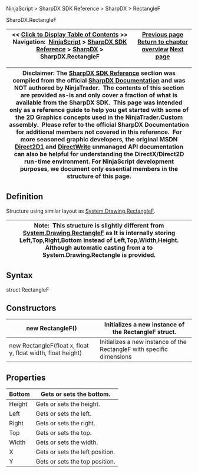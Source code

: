 ﻿
NinjaScript \> SharpDX SDK Reference \> SharpDX \> RectangleF

SharpDX.RectangleF

| \<\< [Click to Display Table of Contents](sharpdx_rectanglef.md) \>\> **Navigation:**     [NinjaScript](ninjascript.md) \> [SharpDX SDK Reference](sharpdx_sdk_reference.md) \> [SharpDX](sharpdx.md) \> SharpDX.RectangleF | [Previous page](sharpdx_matrix3x2.md) [Return to chapter overview](sharpdx.md) [Next page](sharpdx_size2f.md) |
| --- | --- |

| Disclaimer: The [SharpDX SDK Reference](sharpdx_sdk_reference.md) section was compiled from the official [SharpDX Documentation](http://sharpdx.org/) and was NOT authored by NinjaTrader.  The contents of this section are provided as\-is and only cover a fraction of what is available from the SharpDX SDK.  This page was intended only as a reference guide to help you get started with some of the 2D Graphics concepts used in the NinjaTrader.Custom assembly.  Please refer to the official SharpDX Documentation for additional members not covered in this reference.  For more seasoned graphic developers, the original MSDN [Direct2D1](https://msdn.microsoft.com/en-us/library/windows/desktop/dd370990.aspx) and [DirectWrite](https://msdn.microsoft.com/en-us/library/windows/desktop/dd368038.aspx) unmanaged API documentation can also be helpful for understanding the DirectX/Direct2D run\-time environment. For NinjaScript development purposes, we document only essential members in the structure of this page. |
| --- |

## Definition
Structure using similar layout as [System.Drawing.RectangleF](https://www.google.com/search?q=system.drawing.rectangleF&ie=utf-8&oe=utf-8). 
 

| Note:  This structure is slightly different from [System.Drawing.RectangleF](https://www.google.com/search?q=system.drawing.rectangleF&ie=utf-8&oe=utf-8) as It is internally storing Left,Top,Right,Bottom instead of Left,Top,Width,Height. Although automatic casting from a to System.Drawing.Rectangle is provided. |
| --- |

## Syntax
struct RectangleF
## Constructors

| new RectangleF() | Initializes a new instance of the RectangleF struct. |
| --- | --- |
| new RectangleF(float x, float y, float width, float height) | Initializes a new instance of the RectangleF with specific dimensions |
## 
## 
## Properties

| Bottom | Gets or sets the bottom. |
| --- | --- |
| Height | Gets or sets the height. |
| Left | Gets or sets the left. |
| Right | Gets or sets the right. |
| Top | Gets or sets the top. |
| Width | Gets or sets the width. |
| X | Gets or sets the left position. |
| Y | Gets or sets the top position. |
